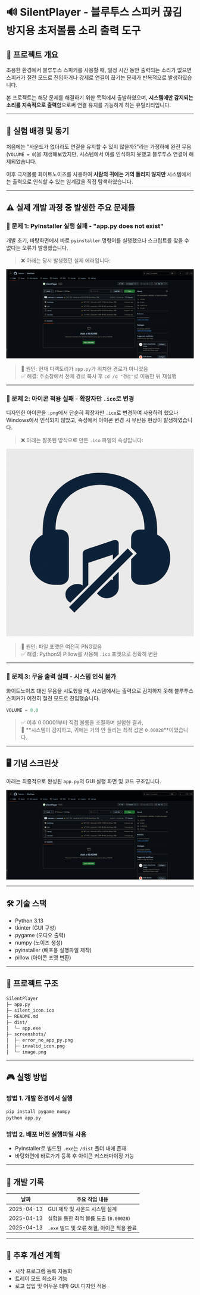 
# 🔊 SilentPlayer - 블루투스 스피커 끊김 방지용 초저볼륨 소리 출력 도구

## 📌 프로젝트 개요

조용한 환경에서 블루투스 스피커를 사용할 때, 일정 시간 동안 출력되는 소리가 없으면
스피커가 절전 모드로 진입하거나 강제로 연결이 끊기는 문제가 반복적으로 발생하였습니다.

본 프로젝트는 해당 문제를 해결하기 위한 목적에서 출발하였으며,
**시스템에만 감지되는 소리를 지속적으로 출력**함으로써 연결 유지를 가능하게 하는 유틸리티입니다.

---

## 🧠 실험 배경 및 동기

처음에는 "사운드가 없더라도 연결을 유지할 수 있지 않을까?"라는 가정하에
완전 무음(`VOLUME = 0`)을 재생해보았지만, 시스템에서 이를 인식하지 못했고 블루투스 연결이 해제되었습니다.

이후 극저볼륨 화이트노이즈를 사용하여 **사람의 귀에는 거의 들리지 않지만**
시스템에서는 출력으로 인식할 수 있는 임계값을 직접 탐색하였습니다.

---

## ⚠️ 실제 개발 과정 중 발생한 주요 문제들

### 📌 문제 1: PyInstaller 실행 실패 - "app.py does not exist"

개발 초기, 바탕화면에서 바로 `pyinstaller` 명령어를 실행했으나
스크립트를 찾을 수 없다는 오류가 발생했습니다.

> ❌ 아래는 당시 발생했던 실제 에러입니다:

![오류 이미지 1](./screenshots/error_no_app_py.png)

> 📌 원인: 현재 디렉토리가 `app.py`가 위치한 경로가 아니었음  
> ✅ 해결: 주소창에서 전체 경로 복사 후 `cd /d "경로"`로 이동한 뒤 재실행

---

### 📌 문제 2: 아이콘 적용 실패 - 확장자만 `.ico`로 변경

디자인한 아이콘을 `.png`에서 단순히 확장자만 `.ico`로 변경하여 사용하려 했으나
Windows에서 인식되지 않았고, 속성에서 아이콘 변경 시 무반응 현상이 발생하였습니다.

> ❌ 아래는 잘못된 방식으로 만든 `.ico` 파일의 속성입니다:

![오류 이미지 2](./screenshots/invalid_icon.png)

> 📌 원인: 파일 포맷은 여전히 PNG였음  
> ✅ 해결: Python의 Pillow를 사용해 `.ico` 포맷으로 정확히 변환

---

### 📌 문제 3: 무음 출력 실패 - 시스템 인식 불가

화이트노이즈 대신 무음을 시도했을 때, 시스템에서는 출력으로 감지하지 못해
블루투스 스피커가 여전히 절전 모드로 진입했습니다.

```python
VOLUME = 0.0
```

> ✅ 이후 0.00001부터 직접 볼륨을 조절하며 실험한 결과,  
> 🎯 **시스템이 감지하고, 귀에는 거의 안 들리는 최적 값은 `0.00028`**이었습니다.

---

## 🖥️ 기념 스크린샷

아래는 최종적으로 완성된 `app.py`의 GUI 실행 화면 및 코드 구조입니다.

![기념 코드 캡처](./screenshots/image.png)

---

## 🛠 기술 스택

- Python 3.13
- tkinter (GUI 구성)
- pygame (오디오 출력)
- numpy (노이즈 생성)
- pyinstaller (배포용 실행파일 제작)
- pillow (아이콘 포맷 변환)

---

## 📂 프로젝트 구조

```
SilentPlayer
├─ app.py
├─ silent_icon.ico
├─ README.md
├─ dist/
│  └─ app.exe
├─ screenshots/
│  ├─ error_no_app_py.png
│  ├─ invalid_icon.png
│  └─ image.png
```

---

## 🎮 실행 방법

### 방법 1. 개발 환경에서 실행

```bash
pip install pygame numpy
python app.py
```

### 방법 2. 배포 버전 실행파일 사용

- PyInstaller로 빌드된 `.exe`는 `/dist` 폴더 내에 존재
- 바탕화면에 바로가기 등록 후 아이콘 커스터마이징 가능

---

## 📅 개발 기록

| 날짜         | 주요 작업 내용 |
|--------------|----------------|
| 2025-04-13   | GUI 제작 및 사운드 시스템 설계 |
| 2025-04-13   | 실험을 통한 최적 볼륨 도출 (`0.00028`) |
| 2025-04-13   | `.exe` 빌드 및 오류 해결, 아이콘 적용 완료 |

---

## 📌 추후 개선 계획

- 시작 프로그램 등록 자동화
- 트레이 모드 최소화 기능
- 로고 삽입 및 어두운 테마 GUI 디자인 적용
